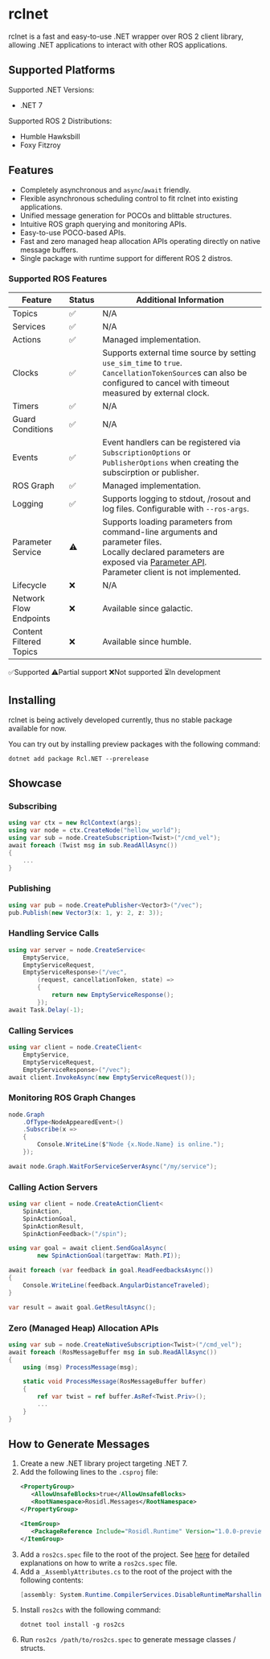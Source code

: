 # rclnet
rclnet is a fast and easy-to-use .NET wrapper over ROS 2 client library, allowing .NET applications to interact with other ROS applications.
## Supported Platforms
Supported .NET Versions:
- .NET 7

Supported ROS 2 Distributions:
- Humble Hawksbill
- Foxy Fitzroy

## Features
- Completely asynchronous and `async`/`await` friendly.
- Flexible asynchronous scheduling control to fit rclnet into existing applications.
- Unified message generation for POCOs and blittable structures.
- Intuitive ROS graph querying and monitoring APIs.
- Easy-to-use POCO-based APIs.
- Fast and zero managed heap allocation APIs operating directly on native message buffers.
- Single package with runtime support for different ROS 2 distros.

### Supported ROS Features
|  Feature                 |  Status |  Additional Information       |
|------------------------- |-------- |------------------------------ | 
|  Topics                  | ✅      | N/A                           |
|  Services                | ✅      | N/A                           | 
|  Actions                 | ✅      | Managed implementation.       | 
|  Clocks                  | ✅      | Supports external time source by setting `use_sim_time` to `true`.<br/>`CancellationTokenSource`s can also be configured to cancel with timeout measured by external clock.  |
|  Timers                  | ✅      | N/A                           | 
|  Guard Conditions        | ✅      | N/A                           |
|  Events                  | ✅      | Event handlers can be registered via `SubscriptionOptions` or `PublisherOptions` when creating the subscirption or publisher.  | 
|  ROS Graph               | ✅      | Managed implementation.       | 
|  Logging                 | ✅      | Supports logging to stdout, /rosout and log files. Configurable with `--ros-args`.| 
|  Parameter Service       | ⚠️      | Supports loading parameters from command-line arguments and parameter files.<br/>Locally declared parameters are exposed via [Parameter API](https://design.ros2.org/articles/ros_parameters.html).<br/>Parameter client is not implemented.                          | 
|  Lifecycle               | ❌      | N/A                           | 
|  Network Flow Endpoints  | ❌      | Available since galactic.     |
|  Content Filtered Topics | ❌      | Available since humble.       |

✅Supported ⚠️Partial support ❌Not supported ⏳In development

## Installing
rclnet is being actively developed currently, thus no stable package available for now.

You can try out by installing preview packages with the following command:
```
dotnet add package Rcl.NET --prerelease
```
## Showcase
### Subscribing
```csharp
using var ctx = new RclContext(args);
using var node = ctx.CreateNode("hellow_world");
using var sub = node.CreateSubscription<Twist>("/cmd_vel");
await foreach (Twist msg in sub.ReadAllAsync())
{
    ...
}
```
### Publishing
```csharp
using var pub = node.CreatePublisher<Vector3>("/vec");
pub.Publish(new Vector3(x: 1, y: 2, z: 3));
```
### Handling Service Calls
```csharp
using var server = node.CreateService<
    EmptyService,
    EmptyServiceRequest,
    EmptyServiceResponse>("/vec",
        (request, cancellationToken, state) =>
        {
            return new EmptyServiceResponse();
        });
await Task.Delay(-1);
```
### Calling Services
```csharp
using var client = node.CreateClient<
    EmptyService,
    EmptyServiceRequest,
    EmptyServiceResponse>("/vec");
await client.InvokeAsync(new EmptyServiceRequest());
``` 
### Monitoring ROS Graph Changes
```csharp
node.Graph
    .OfType<NodeAppearedEvent>()
    .Subscribe(x =>
    {
        Console.WriteLine($"Node {x.Node.Name} is online.");
    });

await node.Graph.WaitForServiceServerAsync("/my/service");
```
### Calling Action Servers
```csharp
using var client = node.CreateActionClient<
    SpinAction,
    SpinActionGoal,
    SpinActionResult,
    SpinActionFeedback>("/spin");

using var goal = await client.SendGoalAsync(
        new SpinActionGoal(targetYaw: Math.PI));

await foreach (var feedback in goal.ReadFeedbacksAsync())
{
    Console.WriteLine(feedback.AngularDistanceTraveled);
}

var result = await goal.GetResultAsync();
```
### Zero (Managed Heap) Allocation APIs
```csharp
using var sub = node.CreateNativeSubscription<Twist>("/cmd_vel");
await foreach (RosMessageBuffer msg in sub.ReadAllAsync())
{
    using (msg) ProcessMessage(msg);

    static void ProcessMessage(RosMessageBuffer buffer)
    {
        ref var twist = ref buffer.AsRef<Twist.Priv>();
        ...
    }
}
```

## How to Generate Messages
1. Create a new .NET library project targeting .NET 7.
2. Add the following lines to the `.csproj` file:
   ```xml
   <PropertyGroup>
      <AllowUnsafeBlocks>true</AllowUnsafeBlocks>
      <RootNamespace>Rosidl.Messages</RootNamespace>
   </PropertyGroup>

   <ItemGroup>
      <PackageReference Include="Rosidl.Runtime" Version="1.0.0-preview.6" />
   </ItemGroup>
   ```
3. Add a `ros2cs.spec` file to the root of the project.
    See [here](https://github.com/noelex/rclnet/blob/main/src/ros2cs/ros2cs.spec) for detailed explanations on how to write a `ros2cs.spec` file.
4. Add a `_AssemblyAttributes.cs` to the root of the project with the following contents:
    ```csharp
    [assembly: System.Runtime.CompilerServices.DisableRuntimeMarshalling]
    ```
4. Install `ros2cs` with the following command:
   ```
   dotnet tool install -g ros2cs
   ```
5. Run `ros2cs /path/to/ros2cs.spec` to generate message classes / structs.